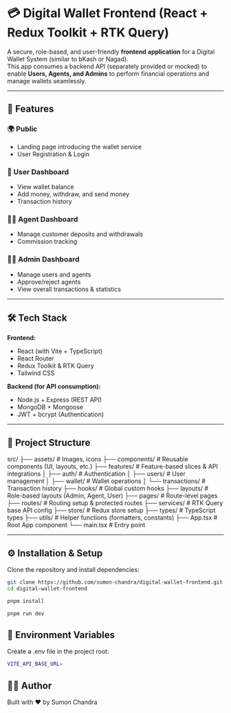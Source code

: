 # 💳 Digital Wallet Frontend (React + Redux Toolkit + RTK Query)

A secure, role-based, and user-friendly **frontend application** for a Digital Wallet System (similar to bKash or Nagad).  
This app consumes a backend API (separately provided or mocked) to enable **Users, Agents, and Admins** to perform financial operations and manage wallets seamlessly.

---

## 🚀 Features

### 🌍 Public

- Landing page introducing the wallet service
- User Registration & Login

### 👤 User Dashboard

- View wallet balance
- Add money, withdraw, and send money
- Transaction history

### 🧑‍💼 Agent Dashboard

- Manage customer deposits and withdrawals
- Commission tracking

### 👨‍💻 Admin Dashboard

- Manage users and agents
- Approve/reject agents
- View overall transactions & statistics

---

## 🛠 Tech Stack

**Frontend:**

- React (with Vite + TypeScript)
- React Router
- Redux Toolkit & RTK Query
- Tailwind CSS

**Backend (for API consumption):**

- Node.js + Express (REST API)
- MongoDB + Mongoose
- JWT + bcrypt (Authentication)

---

## 📂 Project Structure

src/
├── assets/ # Images, icons
├── components/ # Reusable components (UI, layouts, etc.)
├── features/ # Feature-based slices & API integrations
│ ├── auth/ # Authentication
│ ├── users/ # User management
│ ├── wallet/ # Wallet operations
│ └── transactions/ # Transaction history
├── hooks/ # Global custom hooks
├── layouts/ # Role-based layouts (Admin, Agent, User)
├── pages/ # Route-level pages
├── routes/ # Routing setup & protected routes
├── services/ # RTK Query base API config
├── store/ # Redux store setup
├── types/ # TypeScript types
├── utils/ # Helper functions (formatters, constants)
├── App.tsx # Root App component
└── main.tsx # Entry point

---

## ⚙️ Installation & Setup

Clone the repository and install dependencies:

```bash
git clone https://github.com/sumon-chandra/digital-wallet-frontend.git
cd digital-wallet-frontend
```

```bash
pnpm install
```

```bash
pnpm run dev
```

## 🔑 Environment Variables

Create a .env file in the project root:

```bash
VITE_API_BASE_URL=
```

## 👨‍💻 Author

Built with ❤️ by Sumon Chandra
